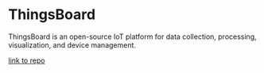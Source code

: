 # ThingsBoard

ThingsBoard is an open-source IoT platform for data collection, processing, visualization, and device management.

[link to repo](https://github.com/thingsboard/thingsboard?utm_source=tldrdevops)
